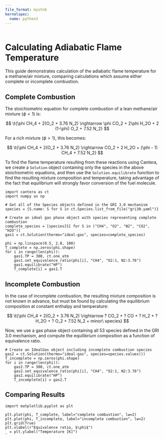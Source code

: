 ```yaml
---
file_format: mystnb
kernelspec:
  name: python3
---
```


```{py:currentmodule} cantera
```

# Calculating Adiabatic Flame Temperature

This guide demonstrates calculation of the adiabatic flame temperature for a methane/air
mixture, comparing calculations which assume either complete or incomplete combustion.

## Complete Combustion

The stoichiometric equation for complete combustion of a lean methane/air mixture ($\phi
< 1$) is:

$$
\t{\phi CH_4 + 2(O_2 + 3.76 N_2) \rightarrow
   \phi CO_2 + 2\phi H_2O + 2 (1-\phi) O_2 + 7.52 N_2}
$$

For a rich mixture ($\phi > 1$), this becomes:

$$
\t{\phi CH_4 + 2(O_2 + 3.76 N_2) \rightarrow
   CO_2 + 2 H_2O + (\phi - 1) CH_4 + 7.52 N_2}
$$

To find the flame temperature resulting from these reactions using Cantera, we create a
`Solution` object containing only the species in the above stoichiometric equations, and
then use the `Solution.equilibrate` function to find the resulting mixture composition
and temperature, taking advantage of the fact that equilibrium will strongly favor
conversion of the fuel molecule.

```{code-cell} python
import cantera as ct
import numpy as np

# Get all of the Species objects defined in the GRI 3.0 mechanism
species = {S.name: S for S in ct.Species.list_from_file("gri30.yaml")}

# Create an ideal gas phase object with species representing complete combustion
complete_species = [species[S] for S in ("CH4", "O2", "N2", "CO2", "H2O")]
gas1 = ct.Solution(thermo="ideal-gas", species=complete_species)

phi = np.linspace(0.5, 2.0, 100)
T_complete = np.zeros(phi.shape)
for i in range(len(phi)):
    gas1.TP = 300, ct.one_atm
    gas1.set_equivalence_ratio(phi[i], "CH4", "O2:1, N2:3.76")
    gas1.equilibrate("HP")
    T_complete[i] = gas1.T
```

## Incomplete Combustion

In the case of incomplete combustion, the resulting mixture composition is not known in
advance, but must be found by calculating the equilibrium composition at constant
enthalpy and temperature:

$$
\t{\phi CH_4 + 2(O_2 + 3.76 N_2) \rightarrow
   ? CO_2 + ? CO + ? H_2 + ? H_2O + ? O_2 + 7.52 N_2 + minor\ species}
$$

Now, we use a gas phase object containing all 53 species defined in the GRI 3.0
mechanism, and compute the equilibrium composition as a function of equivalence ratio.

```{code-cell} python
# Create an IdealGas object including incomplete combustion species
gas2 = ct.Solution(thermo="ideal-gas", species=species.values())
T_incomplete = np.zeros(phi.shape)
for i in range(len(phi)):
    gas2.TP = 300, ct.one_atm
    gas2.set_equivalence_ratio(phi[i], "CH4", "O2:1, N2:3.76")
    gas2.equilibrate("HP")
    T_incomplete[i] = gas2.T
```

## Comparing Results

```{code-cell} python
import matplotlib.pyplot as plt

plt.plot(phi, T_complete, label="complete combustion", lw=2)
plt.plot(phi, T_incomplete, label="incomplete combustion", lw=2)
plt.grid(True)
plt.xlabel(r"Equivalence ratio, $\phi$")
_ = plt.ylabel("Temperature [K]")
```
